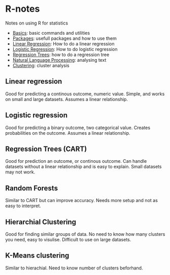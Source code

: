 R-notes
=======

Notes on using R for statistics


- [Basics](basics.md): basic commands and utilities
- [Packages](packages.md): usefull packages and how to use them
- [Linear Regression](linear-regression.md): How to do a linear regression
- [Logistic Regression](logistic-regression.md): How to do logistic regression
- [Regression Trees](regression-trees.md): how to do a regression tree
- [Natural Language Processing](language-processing.md): analysing text
- [Clustering](clustering.md): cluster analysis


Linear regression
-----------------

Good for predicting a continous outcome, numeric value. Simple, and works on
small and large datasets. Assumes a linear relationship.

Logistic regression
-------------------

Good for predicting a binary outcome, two categorical value. Creates probabilities on the
outcome. Assumes a linear relationship.

Regression Trees (CART)
-----------------------

Good for prediction an outcome, or continous outcome. Can handle datasets without a linear
relationship and is easy to explain. Small datasets may not work.

Random Forests
--------------

Similar to CART but can improve accuracy. Needs more setup and not as easy to interpret.

Hierarchial Clustering
---------------------

Good for finding similar groups of data. No need to know how many clusters you need, easy
to visulise. Difficult to use on large datasets.

K-Means clustering
-------------------

Similar to hierachial. Need to know number of clusters beforhand.